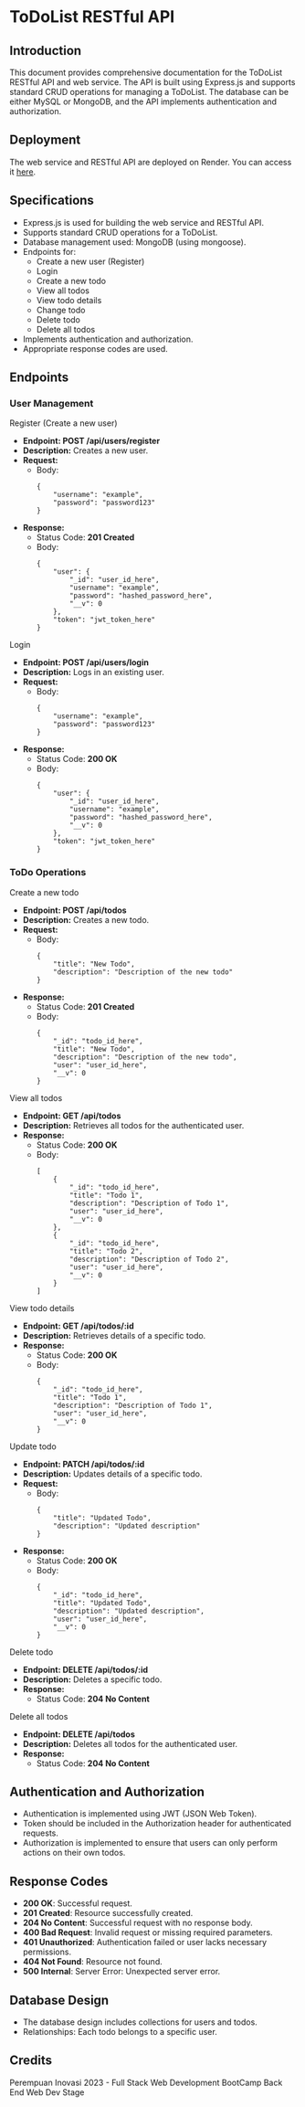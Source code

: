 # ToDoList RESTful API

## Introduction
This document provides comprehensive documentation for the ToDoList RESTful API and web service. The API is built using Express.js and supports standard CRUD operations for managing a ToDoList. The database can be either MySQL or MongoDB, and the API implements authentication and authorization.

## Deployment
The web service and RESTful API are deployed on Render. You can access it [here](https://todolist-rest-api.onrender.com).

## Specifications
* Express.js is used for building the web service and RESTful API.
* Supports standard CRUD operations for a ToDoList.
* Database management used: MongoDB (using mongoose).
* Endpoints for:
    * Create a new user (Register)
    * Login
    * Create a new todo
    * View all todos
    * View todo details
    * Change todo
    * Delete todo
    * Delete all todos
* Implements authentication and authorization.
* Appropriate response codes are used.

## Endpoints
### User Management
Register (Create a new user)
* **Endpoint: POST /api/users/register**
* **Description:** Creates a new user.
* **Request:**
    * Body:
      ```
      {
          "username": "example",
          "password": "password123"
      }
      ```
* **Response:**
    * Status Code: **201 Created**
    * Body:
      ```
      {
          "user": {
              "_id": "user_id_here",
              "username": "example",
              "password": "hashed_password_here",
              "__v": 0
          },
          "token": "jwt_token_here"
      }
      ```
Login
* **Endpoint: POST /api/users/login**
* **Description:** Logs in an existing user.
* **Request:**
    * Body:
      ```
      {
          "username": "example",
          "password": "password123"
      }
      ```
* **Response:**
    * Status Code: **200 OK**
    * Body:
      ```
      {
          "user": {
              "_id": "user_id_here",
              "username": "example",
              "password": "hashed_password_here",
              "__v": 0
          },
          "token": "jwt_token_here"
      }
      ```
### ToDo Operations
Create a new todo
* **Endpoint: POST /api/todos**
* **Description:** Creates a new todo.
* **Request:**
    * Body:
      ```
      {
          "title": "New Todo",
          "description": "Description of the new todo"
      }
      ```
* **Response:**
    * Status Code: **201 Created**
    * Body:
      ```
      {
          "_id": "todo_id_here",
          "title": "New Todo",
          "description": "Description of the new todo",
          "user": "user_id_here",
          "__v": 0
      }
      ```
View all todos
* **Endpoint: GET /api/todos**
* **Description:** Retrieves all todos for the authenticated user.
* **Response:**
    * Status Code: **200 OK**
    * Body:
      ```
      [
          {
              "_id": "todo_id_here",
              "title": "Todo 1",
              "description": "Description of Todo 1",
              "user": "user_id_here",
              "__v": 0
          },
          {
              "_id": "todo_id_here",
              "title": "Todo 2",
              "description": "Description of Todo 2",
              "user": "user_id_here",
              "__v": 0
          }
      ]
      ```
View todo details
* **Endpoint: GET /api/todos/:id**
* **Description:** Retrieves details of a specific todo.
* **Response:**
    * Status Code: **200 OK**
    * Body:
      ```
      {
          "_id": "todo_id_here",
          "title": "Todo 1",
          "description": "Description of Todo 1",
          "user": "user_id_here",
          "__v": 0
      }
      ```
Update todo
* **Endpoint: PATCH /api/todos/:id**
* **Description:** Updates details of a specific todo.
* **Request:**
    * Body:
      ```
      {
          "title": "Updated Todo",
          "description": "Updated description"
      }
      ```
* **Response:**
    * Status Code: **200 OK**
    * Body:
      ```
      {
          "_id": "todo_id_here",
          "title": "Updated Todo",
          "description": "Updated description",
          "user": "user_id_here",
          "__v": 0
      }
      ```
Delete todo
* **Endpoint: DELETE /api/todos/:id**
* **Description:** Deletes a specific todo.
* **Response:**
    * Status Code: **204 No Content**

Delete all todos
* **Endpoint: DELETE /api/todos**
* **Description:** Deletes all todos for the authenticated user.
* **Response:**
    * Status Code: **204 No Content**

## Authentication and Authorization
* Authentication is implemented using JWT (JSON Web Token).
* Token should be included in the Authorization header for authenticated requests.
* Authorization is implemented to ensure that users can only perform actions on their own todos.

## Response Codes
* **200 OK**: Successful request.
* **201 Created**: Resource successfully created.
* **204 No Content**: Successful request with no response body.
* **400 Bad Request**: Invalid request or missing required parameters.
* **401 Unauthorized**: Authentication failed or user lacks necessary permissions.
* **404 Not Found**: Resource not found.
* **500 Internal**: Server Error: Unexpected server error.

## Database Design
* The database design includes collections for users and todos.
* Relationships: Each todo belongs to a specific user.

## Credits
Perempuan Inovasi 2023 - Full Stack Web Development BootCamp Back End Web Dev Stage
